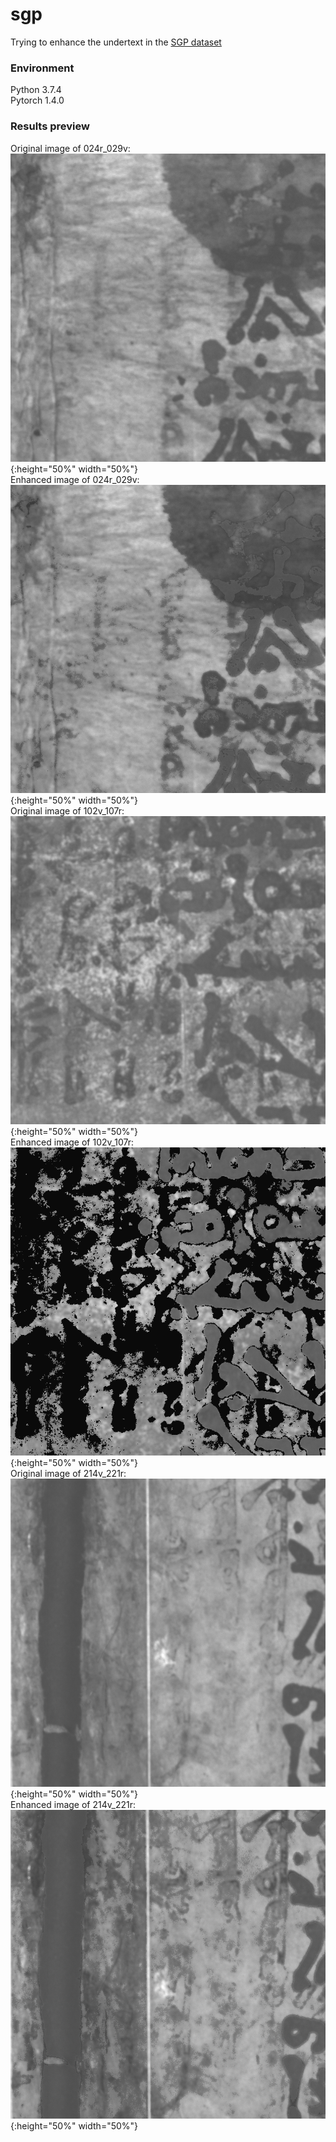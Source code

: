 # sgp
Trying to enhance the undertext in the [SGP dataset](http://openn.library.upenn.edu/)

### Environment
Python 3.7.4 <br />
Pytorch 1.4.0
<br />


### Results preview
Original image of 024r_029v:
![Original image of 024r_029v](/results_preview/024r_029v_orig.png){:height="50%" width="50%"}
<br />
Enhanced image of 024r_029v:
![Enhanced image of 024r_029v](/results_preview/024r_029v_enh.png){:height="50%" width="50%"}
<br />
Original image of 102v_107r:
![Original image of 102v_107r](/results_preview/102v_107r_orig.png){:height="50%" width="50%"}
<br />
Enhanced image of 102v_107r:
![Enhanced image of 102v_107r](/results_preview/102v_107r_enh.png){:height="50%" width="50%"}
<br />
Original image of 214v_221r:
![Original image of 214v_221r](/results_preview/214v_221r_orig.png){:height="50%" width="50%"}
<br />
Enhanced image of 214v_221r:
![Enhanced image of 214v_221r](/results_preview/214v_221r_enh.png){:height="50%" width="50%"}
<br />

